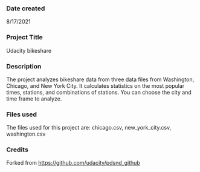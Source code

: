 
### Date created
8/17/2021

### Project Title
Udacity bikeshare

### Description
The project analyzes bikeshare data from three data files from Washington, Chicago, and New York City. It calculates statistics on the most popular times, stations, and combinations of stations. You can choose the city and time frame to analyze.

### Files used
The files used for this project are: chicago.csv, new_york_city.csv, washington.csv

### Credits
Forked from https://github.com/udacity/pdsnd_github
